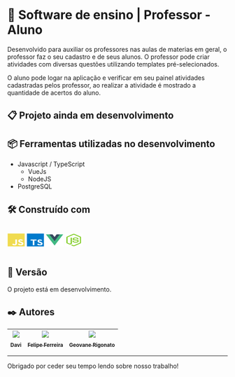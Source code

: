 # 🔗 Software de ensino | Professor - Aluno


Desenvolvido para auxiliar os professores nas aulas de materias em geral, o professor faz o seu cadastro e de seus alunos. O professor pode criar atividades com diversas questões utilizando templates pré-selecionados. 

O aluno pode logar na aplicação e verificar em seu painel atividades cadastradas pelos professor, ao realizar a atividade é mostrado a quantidade de acertos do aluno.   
      
## 📋 Projeto ainda em desenvolvimento

## 📦 Ferramentas utilizadas no desenvolvimento

  - Javascript / TypeScript
    - VueJs
    - NodeJS
  - PostgreSQL


## 🛠️ Construído com

<div style="display: inline_block"><br>
  <img align="center" alt="Js" height="30" width="40" src="https://raw.githubusercontent.com/devicons/devicon/master/icons/javascript/javascript-plain.svg">
  <img align="center" alt="ts" height="30" width="40" src="https://raw.githubusercontent.com/devicons/devicon/master/icons/typescript/typescript-plain.svg">
  <img align="center" alt="Vue" height="30" width="40" src="https://raw.githubusercontent.com/devicons/devicon/master/icons/vuejs/vuejs-original.svg">
  <img align="center" alt="NodeJS" height="30" width="40" src="https://raw.githubusercontent.com/devicons/devicon/master/icons/nodejs/nodejs-original.svg">
</div><br>

## 📌 Versão

O projeto está em desenvolvimento.

## ✒️ Autores
| [<img src="https://avatars.githubusercontent.com/u/29382059?v=4" width=115><br><sub>Davi</sub>](https://github.com/DaviR-D) | [<img src="https://avatars.githubusercontent.com/u/48157305?v=4" width=115><br><sub>Felipe Ferreira</sub>](https://github.com/FelipeFerreiraDev) | [<img src="https://avatars.githubusercontent.com/u/82893740?v=4" width=115><br><sub>Geovane Rigonato</sub>](https://github.com/GeovaaneRigonato) |
| :---: | :---: | :---:


---
Obrigado por ceder seu tempo lendo sobre nosso trabalho!
